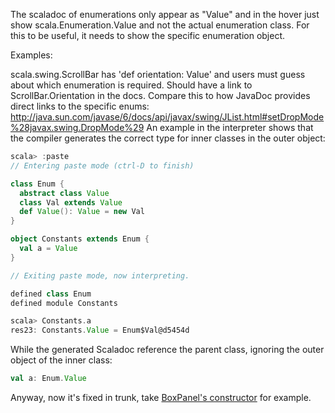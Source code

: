 The scaladoc of enumerations only appear as "Value" and in the hover just show scala.Enumeration.Value and not the actual enumeration class.  For this to be useful, it needs to show the specific enumeration object.

Examples:

scala.swing.ScrollBar has 'def orientation: Value' and users must guess about which enumeration is required.  Should have a link to ScrollBar.Orientation in the docs.  Compare this to how JavaDoc provides direct links to the specific enums:  http://java.sun.com/javase/6/docs/api/javax/swing/JList.html#setDropMode%28javax.swing.DropMode%29
An example in the interpreter shows that the compiler generates the correct type for inner classes in the outer object:

```scala
scala> :paste
// Entering paste mode (ctrl-D to finish)

class Enum {
  abstract class Value
  class Val extends Value
  def Value(): Value = new Val
}

object Constants extends Enum {
  val a = Value
}

// Exiting paste mode, now interpreting.

defined class Enum
defined module Constants

scala> Constants.a
res23: Constants.Value = Enum$Val@d5454d
```

While the generated Scaladoc reference the parent class, ignoring the outer object of the inner class:
```scala
val a: Enum.Value
```
Anyway, now it's fixed in trunk, take [BoxPanel's constructor](http://www.scala-lang.org/archives/downloads/distrib/files/nightly/docs/library/index.html#scala.swing.BoxPanel@<init>:BoxPanel) for example.
